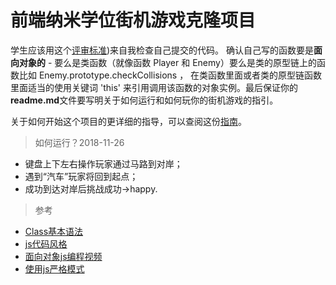 
前端纳米学位街机游戏克隆项目
===============================

学生应该用这个[评审标准](https://review.udacity.com/#!/rubrics/499/view))来自我检查自己提交的代码。 确认自己写的函数要是**面向对象的** -  要么是类函数（就像函数 Player 和 Enemy）要么是类的原型链上的函数比如 Enemy.prototype.checkCollisions ， 在类函数里面或者类的原型链函数里面适当的使用关键词 'this' 来引用调用该函数的对象实例。最后保证你的**readme.md**文件要写明关于如何运行和如何玩你的街机游戏的指引。

关于如何开始这个项目的更详细的指导，可以查阅这份[指南](https://gdgdocs.org/document/d/1v01aScPjSWCCWQLIpFqvg3-vXLH2e8_SZQKC8jNO0Dc/pub?embedded=true)。

> 如何运行？2018-11-26

* 键盘上下左右操作玩家通过马路到对岸；
* 遇到“汽车”玩家将回到起点；
* 成功到达对岸后挑战成功->happy.
  
> 参考

* [Class基本语法](http://es6.ruanyifeng.com/#docs/class)
* [js代码风格](https://udacity.github.io/frontend-nanodegree-styleguide/javascript.html)
* [面向对象js编程视频](https://classroom.udacity.com/courses/ud015)
* [使用js严格模式](https://developer.mozilla.org/zh-CN/docs/Web/JavaScript/Reference/Strict_mode)
